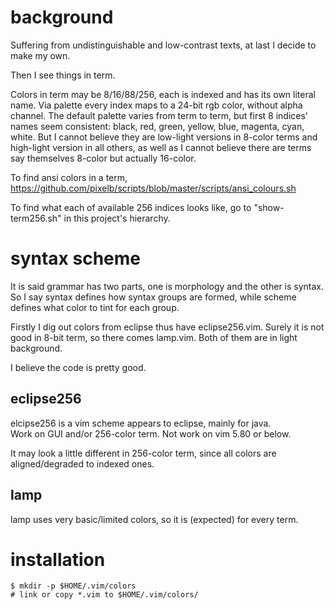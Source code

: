# background

Suffering from undistinguishable and low-contrast texts, at last I decide to
make my own.

Then I see things in term.

Colors in term may be 8/16/88/256, each is indexed and has its own literal name.
Via palette every index maps to a 24-bit rgb color, without alpha channel. The
default palette varies from term to term, but first 8 indices' names seem
consistent: black, red, green, yellow, blue, magenta, cyan, white. But I cannot
believe they are low-light versions in 8-color terms and high-light version in
all others, as well as I cannot believe there are terms say themselves 8-color
but actually 16-color.

To find ansi colors in a term,
https://github.com/pixelb/scripts/blob/master/scripts/ansi_colours.sh

To find what each of available 256 indices looks like, go to "show-term256.sh"
in this project's hierarchy.

# syntax scheme

It is said grammar has two parts, one is morphology and the other is syntax. So
I say syntax defines how syntax groups are formed, while scheme defines what
color to tint for each group.

Firstly I dig out colors from eclipse thus have eclipse256.vim. Surely it is
not good in 8-bit term, so there comes lamp.vim. Both of them are in light
background.

I believe the code is pretty good.

## eclipse256

elcipse256 is a vim scheme appears to eclipse, mainly for java.<br/>
Work on GUI and/or 256-color term. Not work on vim 5.80 or below.

It may look a little different in 256-color term, since all colors are
aligned/degraded to indexed ones.

## lamp

lamp uses very basic/limited colors, so it is (expected) for every term.

# installation
```
$ mkdir -p $HOME/.vim/colors
# link or copy *.vim to $HOME/.vim/colors/
```
